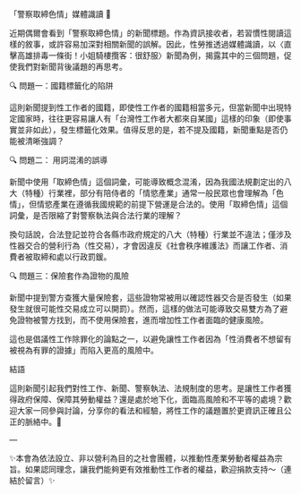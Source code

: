---
---
「警察取締色情」媒體識讀 📰

近期偶爾會看到「警察取締色情」的新聞標題。作為資訊接收者，若習慣性閱讀這樣的敘事，或許容易加深對相關新聞的誤解。因此，性勞推透過媒體識讀，以〈直擊高雄排毒一條街！小姐騎樓攬客：很舒服〉新聞為例，揭露其中的三個問題，促使我們對新聞背後議題的再思考。

🔍 問題一：國籍標籤化的陷阱

這則新聞提到性工作者的國籍，即使性工作者的國籍相當多元，但當新聞中出現特定國家時，往往更容易讓人有「台灣性工作者大都來自某國」這樣的印象（即使事實並非如此），發生標籤化效果。值得反思的是，若不提及國籍，新聞重點是否仍能被清晰強調？

🔍 問題二： 用詞混淆的誤導

新聞中使用「取締色情」這個詞彙，可能導致概念混淆，因為我國法規劃定出的八大（特種）行業裡，部分有陪侍者的「情慾產業」通常一般民眾也會理解為「色情」，但情慾產業在遵循我國規範的前提下營運是合法的。使用「取締色情」這個詞彙，是否限縮了對警察執法與合法行業的理解？

換句話說，合法登記並符合各縣市政府規定的八大（特種）行業並不違法；僅涉及性器交合的營利行為（性交易），才會因違反《社會秩序維護法》而讓工作者、消費者被取締和處以行政罰鍰。

🔍 問題三：保險套作為證物的風險

新聞中提到警方查獲大量保險套，這些證物常被用以確認性器交合是否發生（如果發生就很可能性交易成立可以開罰）。然而，這樣的做法可能導致交易雙方為了避免證物被警方找到，而不使用保險套，進而增加性工作者面臨的健康風險。

這也是倡議性工作除罪化的論點之一，以避免讓性工作者因為「性消費者不想留有被視為有罪的證據」而陷入更高的風險中。

結語

這則新聞引起我們對性工作、新聞、警察執法、法規制度的思考。是讓性工作者獲得政府保障、保障其勞動權益？還是處於地下化，面臨高風險和不平等的處境？歡迎大家一同參與討論，分享你的看法和經驗，將性工作的議題置於更資訊正確且公正的脈絡中。🧐

—

✨本會為依法設立、非以營利為目的之社會團體，以推動性產業勞動者權益為宗旨。如果認同理念，讓我們能夠更有效推動性工作者的權益，歡迎捐款支持～（連結於留言）✨